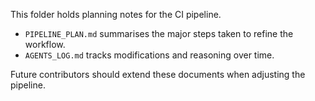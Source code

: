 This folder holds planning notes for the CI pipeline.

- `PIPELINE_PLAN.md` summarises the major steps taken to refine the workflow.
- `AGENTS_LOG.md` tracks modifications and reasoning over time.

Future contributors should extend these documents when adjusting the pipeline.

